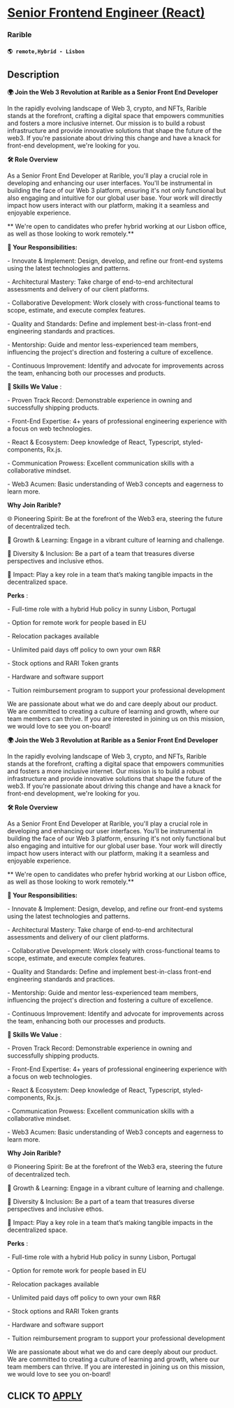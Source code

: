 # [Senior Frontend Engineer (React)](https://www.remotewlb.com/apply/senior-frontend-engineer-react-120863)  
### Rarible  
#### `🌎 remote,Hybrid - Lisbon`  

## Description

 **🌍 Join the Web 3 Revolution at Rarible as a Senior Front End Developer**

  

In the rapidly evolving landscape of Web 3, crypto, and NFTs, Rarible stands at the forefront, crafting a digital space that empowers communities and fosters a more inclusive internet. Our mission is to build a robust infrastructure and provide innovative solutions that shape the future of the web3. If you're passionate about driving this change and have a knack for front-end development, we're looking for you.

  

 **🛠 Role Overview**

  

As a Senior Front End Developer at Rarible, you'll play a crucial role in developing and enhancing our user interfaces. You'll be instrumental in building the face of our Web 3 platform, ensuring it's not only functional but also engaging and intuitive for our global user base. Your work will directly impact how users interact with our platform, making it a seamless and enjoyable experience.

  

** We're open to candidates who prefer hybrid working at our Lisbon office, as well as those looking to work remotely.**

  

 **💼 Your Responsibilities:**

  

\- Innovate & Implement: Design, develop, and refine our front-end systems using the latest technologies and patterns.

\- Architectural Mastery: Take charge of end-to-end architectural assessments and delivery of our client platforms.

\- Collaborative Development: Work closely with cross-functional teams to scope, estimate, and execute complex features.

\- Quality and Standards: Define and implement best-in-class front-end engineering standards and practices.

\- Mentorship: Guide and mentor less-experienced team members, influencing the project's direction and fostering a culture of excellence.

\- Continuous Improvement: Identify and advocate for improvements across the team, enhancing both our processes and products.

  

 **🔧 Skills We Value** :

  

\- Proven Track Record: Demonstrable experience in owning and successfully shipping products.

\- Front-End Expertise: 4+ years of professional engineering experience with a focus on web technologies.

\- React & Ecosystem: Deep knowledge of React, Typescript, styled-components, Rx.js.

\- Communication Prowess: Excellent communication skills with a collaborative mindset.

\- Web3 Acumen: Basic understanding of Web3 concepts and eagerness to learn more.

  

 **Why Join Rarible?**

  

🌐 Pioneering Spirit: Be at the forefront of the Web3 era, steering the future of decentralized tech.

🌱 Growth & Learning: Engage in a vibrant culture of learning and challenge.

🤝 Diversity & Inclusion: Be a part of a team that treasures diverse perspectives and inclusive ethos.

🚀 Impact: Play a key role in a team that’s making tangible impacts in the decentralized space.

  

 **Perks** :

  

\- Full-time role with a hybrid Hub policy in sunny Lisbon, Portugal

\- Option for remote work for people based in EU

\- Relocation packages available

\- Unlimited paid days off policy to own your own R&R

\- Stock options and RARI Token grants

\- Hardware and software support

\- Tuition reimbursement program to support your professional development

  

We are passionate about what we do and care deeply about our product. We are committed to creating a culture of learning and growth, where our team members can thrive. If you are interested in joining us on this mission, we would love to see you on-board!

  

  

 **🌍 Join the Web 3 Revolution at Rarible as a Senior Front End Developer**

  

In the rapidly evolving landscape of Web 3, crypto, and NFTs, Rarible stands at the forefront, crafting a digital space that empowers communities and fosters a more inclusive internet. Our mission is to build a robust infrastructure and provide innovative solutions that shape the future of the web3. If you're passionate about driving this change and have a knack for front-end development, we're looking for you.

  

 **🛠 Role Overview**

  

As a Senior Front End Developer at Rarible, you'll play a crucial role in developing and enhancing our user interfaces. You'll be instrumental in building the face of our Web 3 platform, ensuring it's not only functional but also engaging and intuitive for our global user base. Your work will directly impact how users interact with our platform, making it a seamless and enjoyable experience.

  

** We're open to candidates who prefer hybrid working at our Lisbon office, as well as those looking to work remotely.**

  

 **💼 Your Responsibilities:**

  

\- Innovate & Implement: Design, develop, and refine our front-end systems using the latest technologies and patterns.

\- Architectural Mastery: Take charge of end-to-end architectural assessments and delivery of our client platforms.

\- Collaborative Development: Work closely with cross-functional teams to scope, estimate, and execute complex features.

\- Quality and Standards: Define and implement best-in-class front-end engineering standards and practices.

\- Mentorship: Guide and mentor less-experienced team members, influencing the project's direction and fostering a culture of excellence.

\- Continuous Improvement: Identify and advocate for improvements across the team, enhancing both our processes and products.

  

 **🔧 Skills We Value** :

  

\- Proven Track Record: Demonstrable experience in owning and successfully shipping products.

\- Front-End Expertise: 4+ years of professional engineering experience with a focus on web technologies.

\- React & Ecosystem: Deep knowledge of React, Typescript, styled-components, Rx.js.

\- Communication Prowess: Excellent communication skills with a collaborative mindset.

\- Web3 Acumen: Basic understanding of Web3 concepts and eagerness to learn more.

  

 **Why Join Rarible?**

  

🌐 Pioneering Spirit: Be at the forefront of the Web3 era, steering the future of decentralized tech.

🌱 Growth & Learning: Engage in a vibrant culture of learning and challenge.

🤝 Diversity & Inclusion: Be a part of a team that treasures diverse perspectives and inclusive ethos.

🚀 Impact: Play a key role in a team that’s making tangible impacts in the decentralized space.

  

 **Perks** :

  

\- Full-time role with a hybrid Hub policy in sunny Lisbon, Portugal

\- Option for remote work for people based in EU

\- Relocation packages available

\- Unlimited paid days off policy to own your own R&R

\- Stock options and RARI Token grants

\- Hardware and software support

\- Tuition reimbursement program to support your professional development

  

We are passionate about what we do and care deeply about our product. We are committed to creating a culture of learning and growth, where our team members can thrive. If you are interested in joining us on this mission, we would love to see you on-board!

  

  

  
## CLICK TO [APPLY](https://www.remotewlb.com/apply/senior-frontend-engineer-react-120863)

